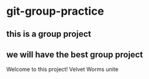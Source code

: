 # git-group-practice

## this is a group project

## we will have the best group project
Welcome to this project!
Velvet Worms unite

